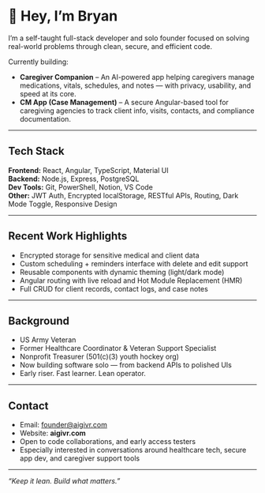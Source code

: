 # 👋 Hey, I’m Bryan

I’m a self-taught full-stack developer and solo founder focused on solving real-world problems through clean, secure, and efficient code.

Currently building:

-  **Caregiver Companion** – An AI-powered app helping caregivers manage medications, vitals, schedules, and notes — with privacy, usability, and speed at its core.
-  **CM App (Case Management)** – A secure Angular-based tool for caregiving agencies to track client info, visits, contacts, and compliance documentation.

---  

##  Tech Stack

**Frontend:** React, Angular, TypeScript, Material UI  
**Backend:** Node.js, Express, PostgreSQL  
**Dev Tools:** Git, PowerShell, Notion, VS Code  
**Other:** JWT Auth, Encrypted localStorage, RESTful APIs, Routing, Dark Mode Toggle, Responsive Design  

---

##  Recent Work Highlights

-  Encrypted storage for sensitive medical and client data  
-  Custom scheduling + reminders interface with delete and edit support  
-  Reusable components with dynamic theming (light/dark mode)  
-  Angular routing with live reload and Hot Module Replacement (HMR)  
-  Full CRUD for client records, contact logs, and case notes  

---

##  Background

- US Army Veteran
- Former Healthcare Coordinator & Veteran Support Specialist  
- Nonprofit Treasurer (501(c)(3) youth hockey org)  
- Now building software solo — from backend APIs to polished UIs  
- Early riser. Fast learner. Lean operator.

---

##  Contact

- Email: founder@aigivr.com
- Website: **aigivr.com**
- Open to code collaborations, and early access testers
- Especially interested in conversations around healthcare tech, secure app dev, and caregiver support tools

---

*“Keep it lean. Build what matters.”*
